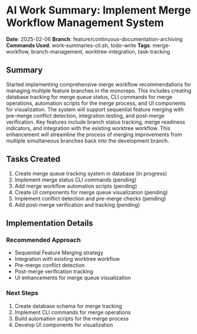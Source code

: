 # AI Work Summary: Implement Merge Workflow Management System

**Date**: 2025-02-06
**Branch**: feature/continuous-documentation-archiving
**Commands Used**: work-summaries-cli.sh, todo-write
**Tags**: merge-workflow, branch-management, worktree-integration, task-tracking

## Summary

Started implementing comprehensive merge workflow recommendations for managing multiple feature branches in the monorepo. This includes creating database tracking for merge queue status, CLI commands for merge operations, automation scripts for the merge process, and UI components for visualization. The system will support sequential feature merging with pre-merge conflict detection, integration testing, and post-merge verification. Key features include branch status tracking, merge readiness indicators, and integration with the existing worktree workflow. This enhancement will streamline the process of merging improvements from multiple simultaneous branches back into the development branch.

## Tasks Created

1. Create merge queue tracking system in database (in progress)
2. Implement merge status CLI commands (pending)
3. Add merge workflow automation scripts (pending)
4. Create UI components for merge queue visualization (pending)
5. Implement conflict detection and pre-merge checks (pending)
6. Add post-merge verification and tracking (pending)

## Implementation Details

### Recommended Approach
- Sequential Feature Merging strategy
- Integration with existing worktree workflow
- Pre-merge conflict detection
- Post-merge verification tracking
- UI enhancements for merge queue visualization

### Next Steps
1. Create database schema for merge tracking
2. Implement CLI commands for merge operations
3. Build automation scripts for the merge process
4. Develop UI components for visualization